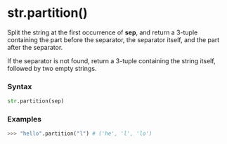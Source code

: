 # str.partition()

Split the string at the first occurrence of **sep**, and return a 3-tuple containing the part before the separator, the separator itself, and the part after the separator.

If the separator is not found, return a 3-tuple containing the string itself, followed by two empty strings.

### Syntax

```python
str.partition(sep)
```

### Examples

```python
>>> "hello".partition("l") # ('he', 'l', 'lo')
```